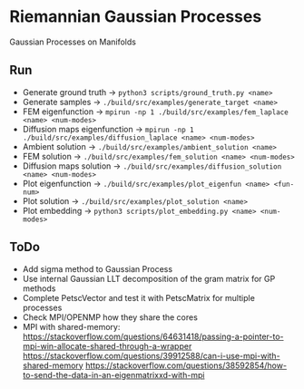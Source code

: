 # Riemannian Gaussian Processes
Gaussian Processes on Manifolds

## Run
- Generate ground truth         -> `python3 scripts/ground_truth.py <name>`
- Generate samples              -> `./build/src/examples/generate_target <name>`
- FEM eigenfunction             -> `mpirun -np 1 ./build/src/examples/fem_laplace <name> <num-modes>`
- Diffusion maps eigenfunction  -> `mpirun -np 1 ./build/src/examples/diffusion_laplace <name> <num-modes>`
- Ambient solution              -> `./build/src/examples/ambient_solution <name>`
- FEM solution                  -> `./build/src/examples/fem_solution <name> <num-modes>`
- Diffusion maps solution       -> `./build/src/examples/diffusion_solution <name> <num-modes>`
- Plot eigenfunction            -> `./build/src/examples/plot_eigenfun <name> <fun-num>`
- Plot solution                 -> `./build/src/examples/plot_solution <name>`
- Plot embedding                -> `python3 scripts/plot_embedding.py <name> <num-modes>`

## ToDo
- Add sigma method to Gaussian Process
- Use internal Gaussian LLT decomposition of the gram matrix for GP methods
- Complete PetscVector and test it with PetscMatrix for multiple processes
- Check MPI/OPENMP how they share the cores
- MPI with shared-memory: https://stackoverflow.com/questions/64631418/passing-a-pointer-to-mpi-win-allocate-shared-through-a-wrapper
                        https://stackoverflow.com/questions/39912588/can-i-use-mpi-with-shared-memory
                        https://stackoverflow.com/questions/38592854/how-to-send-the-data-in-an-eigenmatrixxd-with-mpi